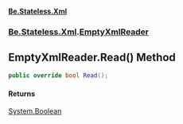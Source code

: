 #### [Be.Stateless.Xml](README.md 'README')
### [Be.Stateless.Xml](Be.Stateless.Xml.md 'Be.Stateless.Xml').[EmptyXmlReader](EmptyXmlReader.md 'Be.Stateless.Xml.EmptyXmlReader')

## EmptyXmlReader.Read() Method

```csharp
public override bool Read();
```

#### Returns
[System.Boolean](https://docs.microsoft.com/en-us/dotnet/api/System.Boolean 'System.Boolean')